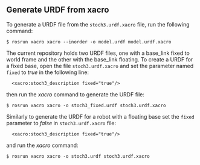## Generate URDF from xacro
To generate a URDF file from the `stoch3.urdf.xacro` file, run the following command:
```
$ rosrun xacro xacro --inorder -o model.urdf model.urdf.xacro
```

The current repository holds two URDF files, one with a base_link fixed to world frame and the other with the base_link floating.
To create a URDF for a fixed base, open the file `stoch3.urdf.xacro` and set the parameter named `fixed` to *true* in the following line:
```
  <xacro:stoch3_description fixed="true"/>
```
then run the *xacro* command to generate the URDF file:
```
$ rosrun xacro xacro -o stoch3_fixed.urdf stoch3.urdf.xacro
```

Similarly to generate the URDF for a robot with a floating base set the `fixed` parameter to *false* in `stoch3.urdf.xacro` file:
```
  <xacro:stoch3_description fixed="true"/>
```
and run the *xacro* command:
```
$ rosrun xacro xacro -o stoch3.urdf stoch3.urdf.xacro
```
